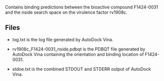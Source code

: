 Contains binding predictions between the bioactive compound F1424-0031 and the nside search space on the virulence factor rv1908c.

## Files

- log.txt is the log file generated by AutoDock Vina.

- rv1908c_F1424-0031_nside.pdbqt is the PDBQT file generated by AutoDock Vina containing the orientation and binding location of F1424-0031.

- stdoe.txt is the combined STDOUT and STDERR output of AutoDock Vina.

